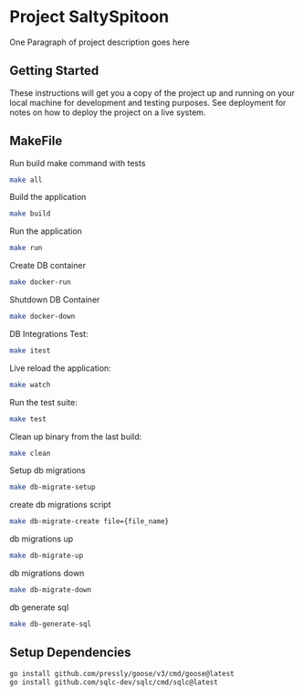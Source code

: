 # Project SaltySpitoon

One Paragraph of project description goes here

## Getting Started

These instructions will get you a copy of the project up and running on your local machine for development and testing purposes. See deployment for notes on how to deploy the project on a live system.

## MakeFile

Run build make command with tests

```bash
make all
```

Build the application

```bash
make build
```

Run the application

```bash
make run
```

Create DB container

```bash
make docker-run
```

Shutdown DB Container

```bash
make docker-down
```

DB Integrations Test:

```bash
make itest
```

Live reload the application:

```bash
make watch
```

Run the test suite:

```bash
make test
```

Clean up binary from the last build:

```bash
make clean
```

Setup db migrations

```bash
make db-migrate-setup
```

create db migrations script

```bash
make db-migrate-create file={file_name}
```

db migrations up

```bash
make db-migrate-up
```

db migrations down

```bash
make db-migrate-down
```

db generate sql

```bash
make db-generate-sql
```

## Setup Dependencies

```bash
go install github.com/pressly/goose/v3/cmd/goose@latest
go install github.com/sqlc-dev/sqlc/cmd/sqlc@latest
```
